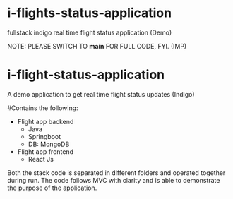 # i-flights-status-application
fullstack indigo real time flight status application (Demo)

NOTE: PLEASE SWITCH TO **main** FOR FULL CODE, FYI. (IMP)
# i-flight-status-application
A demo application to get real time flight status updates (Indigo)

#Contains the following: 
- Flight app backend
    - Java
    - Springboot
    - DB: MongoDB
- Flight app frontend
    - React Js

Both the stack code is separated in different folders and operated together during run.
The code follows MVC with clarity and is able to demonstrate the purpose of the application.
